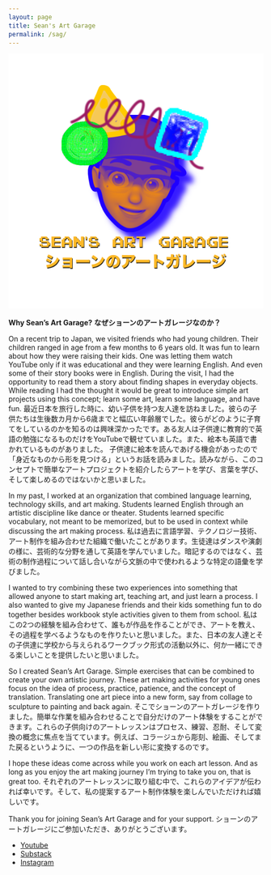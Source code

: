 ```yaml
---
layout: page
title: Sean's Art Garage
permalink: /sag/
---
```

![](/images/seansartgarage-substack-welcome-noback.png)

**Why Sean’s Art Garage?**
**なぜショーンのアートガレージなのか？**

On a recent trip to Japan, we visited friends who had young children. Their children ranged in age from a few months to 6 years old. It was fun to learn about how they were raising their kids. One was letting them watch YouTube only if it was educational and they were learning English. And even some of their story books were in English. During the visit, I had the opportunity to read them a story about finding shapes in everyday objects. While reading I had the thought it would be great to introduce simple art projects using this concept; learn some art, learn some language, and have fun.
最近日本を旅行した時に、幼い子供を持つ友人達を訪ねました。彼らの子供たちは生後数カ月から6歳までと幅広い年齢層でした。彼らがどのように子育てをしているのかを知るのは興味深かったです。ある友人は子供達に教育的で英語の勉強になるものだけをYouTubeで観せていました。また、絵本も英語で書かれているものがありました。
子供達に絵本を読んであげる機会があったので「身近なものから形を見つける」というお話を読みました。読みながら、このコンセプトで簡単なアートプロジェクトを紹介したらアートを学び、言葉を学び、そして楽しめるのではないかと思いました。

In my past, I worked at an organization that combined language learning, technology skills, and art making. Students learned English through an artistic discipline like dance or theater. Students learned specific vocabulary, not meant to be memorized, but to be used in context while discussing the art making process. 
私は過去に言語学習、テクノロジー技術、アート制作を組み合わせた組織で働いたことがあります。生徒達はダンスや演劇の様に、芸術的な分野を通して英語を学んでいました。暗記するのではなく、芸術の制作過程について話し合いながら文脈の中で使われるような特定の語彙を学びました。

I wanted to try combining these two experiences into something that allowed anyone to start making art, teaching art, and just learn a process. I also wanted to give my Japanese friends and their kids something fun to do together besides workbook style activities given to them from school.
私はこの2つの経験を組み合わせて、誰もが作品を作ることができ、アートを教え、その過程を学べるようなものを作りたいと思いました。また、日本の友人達とその子供達に学校から与えられるワークブック形式の活動以外に、何か一緒にできる楽しいことを提供したいと思いました。

So I created Sean’s Art Garage. Simple exercises that can be combined to create your own artistic journey. These art making activities for young ones focus on the idea of process, practice, patience, and the concept of translation. Translating one art piece into a new form, say from collage to sculpture to painting and back again.
そこでショーンのアートガレージを作りました。簡単な作業を組み合わせることで自分だけのアート体験をすることができます。これらの子供向けのアートレッスンはプロセス、練習、忍耐、そして変換の概念に焦点を当てています。例えば、コラージュから彫刻、絵画、そしてまた戻るというように、一つの作品を新しい形に変換するのです。

I hope these ideas come across while you work on each art lesson. And as long as you enjoy the art making journey I’m trying to take you on, that is great too.
それぞれのアートレッスンに取り組む中で、これらのアイデアが伝われば幸いです。そして、私の提案するアート制作体験を楽しんでいただければ嬉しいです。

Thank you for joining Sean’s Art Garage and for your support.
ショーンのアートガレージにご参加いただき、ありがとうございます。

- [Youtube](https://www.youtube.com/channel/UCzFh77P-PO-TjRAh24FD9_A)
- [Substack](https://seansartgarage.substack.com)
- [Instagram](https://www.instagram.com/seans.artgarage/)